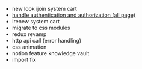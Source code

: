 - new look ijoin system cart
- [handle authentication and authorization (all page)](https://github.com/rub1cc/byu-fe-wiki/blob/main/proposals/authentication.md)
- irenew system cart
- migrate to css modules
- redux revamp
- http api call (error handling)
- css animation
- notion feature knowledge vault
- import fix
